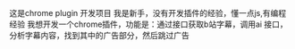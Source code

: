 这是chrome plugin 开发项目
我是新手，没有开发插件的经验，懂一点js,有编程经验
我想开发一个chrome插件，功能是：通过接口获取b站字幕，调用ai 接口， 分析字幕内容，找到其中的广告部分，然后跳过广告


